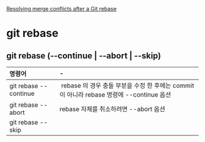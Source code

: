 [Resolving merge conflicts after a Git rebase](https://help.github.com/articles/resolving-merge-conflicts-after-a-git-rebase/)

# git rebase


## git rebase (--continue | --abort | --skip)

| 명령어 | - |
| :--------- | :--------- |
| git rebase --continue |  rebase 의 경우 충돌 부분을 수정 한 후에는 commit 이 아니라 rebase 명령에 --continue 옵션  |
| git rebase --abort | rebase 자체를 취소하려면 --abort 옵션 |
| git rebase --skip |   |
